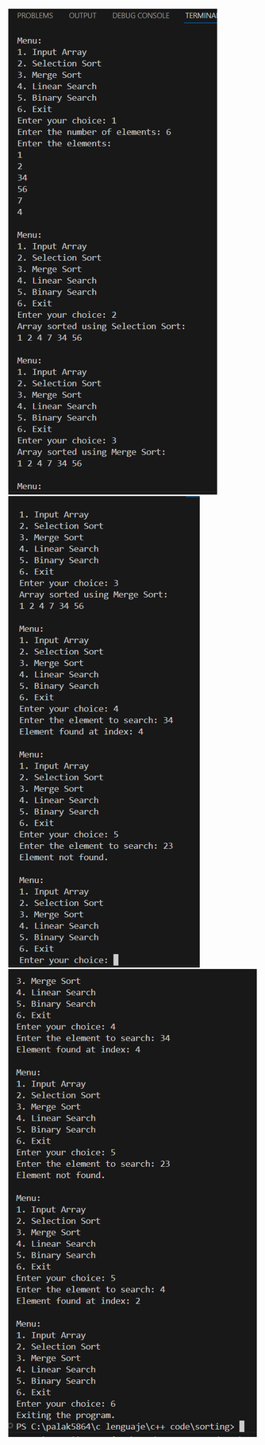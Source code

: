 ![alt text](ss/Screenshot%202025-03-01%20172811.png)
![alt text](ss/Screenshot%202025-03-01%20172846.png)
![alt text](ss/Screenshot%202025-03-01%20172912.png)
